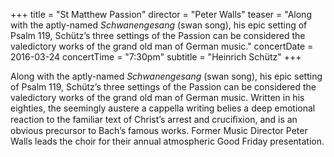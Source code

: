 +++
title = "St Matthew Passion"
director = "Peter Walls"
teaser = "Along with the aptly-named *Schwanengesang* (swan song), his epic setting of Psalm 119, Schütz’s three settings of the Passion can be considered the valedictory works of the grand old man of German music."
concertDate = 2016-03-24
concertTime = "7:30pm"
subtitle = "Heinrich Schütz"
+++

Along with the aptly-named *Schwanengesang* (swan song), his epic setting of Psalm 119, Schütz’s three settings of the Passion can be considered the valedictory works of the grand old man of German music. Written in his eighties, the seemingly austere a cappella writing belies a deep emotional reaction to the familiar text of Christ’s arrest and cruciﬁxion, and is an obvious precursor to Bach’s famous works. Former Music Director Peter Walls leads the choir for their annual atmospheric Good Friday presentation.
